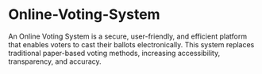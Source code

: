 # Online-Voting-System
An Online Voting System is a secure, user-friendly, and efficient platform that enables voters to cast their ballots electronically. This system replaces traditional paper-based voting methods, increasing accessibility, transparency, and accuracy.
